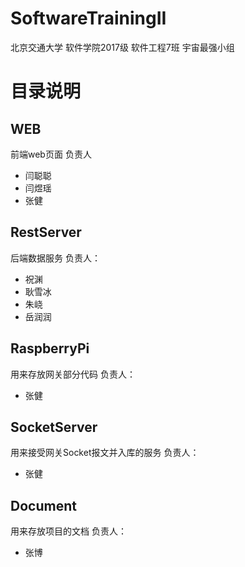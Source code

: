 # SoftwareTrainingII
北京交通大学 软件学院2017级 软件工程7班 宇宙最强小组

# 目录说明
## WEB
前端web页面
负责人
* 闫聪聪
* 闫煜瑶
* 张健

## RestServer
后端数据服务
负责人：
* 祝渊
* 耿雪冰
* 朱峣
* 岳润润

## RaspberryPi
用来存放网关部分代码
负责人：
* 张健

## SocketServer
用来接受网关Socket报文并入库的服务
负责人：
* 张健

## Document
用来存放项目的文档
负责人：
* 张博

